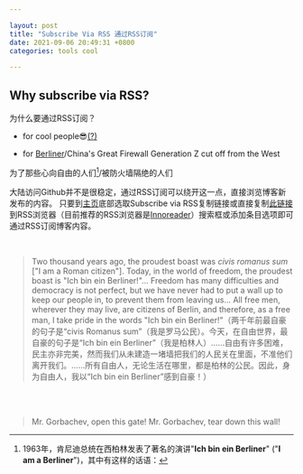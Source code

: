 ```yaml
---

layout: post
title: "Subscribe Via RSS 通过RSS订阅"
date: 2021-09-06 20:49:31 +0800
categories: tools cool

---
```


## Why subscribe via RSS?

为什么要通过RSS订阅？

- for cool people😎[(?)](https://ncase.me/rss/) 

- for [Berliner](https://en.wikipedia.org/wiki/Ich_bin_ein_Berliner)/China's Great Firewall Generation Z cut off from the West

为了那些心向自由的人们[^1]/被防火墙隔绝的人们

大陆访问Github并不是很稳定，通过RSS订阅可以绕开这一点，直接浏览博客新发布的内容。
只要到[主页](https://finalfantasy27.github.io/)底部选取Subscribe via RSS复制链接或直接复制[此链接](https://finalfantasy27.github.io/feed.xml)到RSS浏览器（目前推荐的RSS浏览器是[Innoreader](https://www.innoreader.com/)）搜索框或添加条目选项即可通过RSS订阅博客内容。

<br/>

[^1]:1963年，肯尼迪总统在西柏林发表了著名的演讲"**Ich bin ein Berliner**" ("**I am a Berliner**")，其中有这样的话语：

  > Two thousand years ago, the proudest boast was *civis romanus sum* ["I am a Roman citizen"]. Today, in the world of freedom, the proudest boast is "Ich bin ein Berliner!"... Freedom has many difficulties and democracy is not perfect, but we have never had to put a wall up to keep our people in, to prevent them from leaving us... All free men, wherever they may live, are citizens of Berlin, and therefore, as a free man, I take pride in the words "Ich bin ein Berliner!"（两千年前最自豪的句子是“civis Romanus sum”（我是罗马公民）。今天，在自由世界，最自豪的句子是“Ich bin ein Berliner”（我是柏林人）……自由有许多困难，民主亦非完美，然而我们从未建造一堵墙把我们的人民关在里面，不准他们离开我们。……所有自由人，无论生活在哪里，都是柏林的公民。因此，身为自由人，我以“Ich bin ein Berliner”感到自豪！）

<br/>

<br/>

> Mr. Gorbachev, open this gate! Mr. Gorbachev, tear down this wall!
